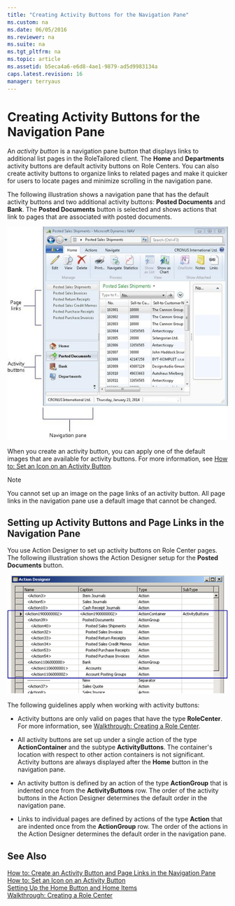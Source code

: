 ```yaml
---
title: "Creating Activity Buttons for the Navigation Pane"
ms.custom: na
ms.date: 06/05/2016
ms.reviewer: na
ms.suite: na
ms.tgt_pltfrm: na
ms.topic: article
ms.assetid: b5eca4a6-e6d8-4ae1-9879-ad5d9983134a
caps.latest.revision: 16
manager: terryaus
---
```

# Creating Activity Buttons for the Navigation Pane
An *activity button* is a navigation pane button that displays links to additional list pages in the RoleTailored client. The **Home** and **Departments** activity buttons are default activity buttons on Role Centers. You can also create activity buttons to organize links to related pages and make it quicker for users to locate pages and minimize scrolling in the navigation pane.  
  
 The following illustration shows a navigation pane that has the default activity buttons and two additional activity buttons: **Posted Documents** and **Bank**. The **Posted Documents** button is selected and shows actions that link to pages that are associated with posted documents.  
  
 ![Navigation pane clip that shows Activity buttons](media/NAV_ADG_NavigationPane_ActivityButtons.jpg "NAV\_ADG\_NavigationPane\_ActivityButtons")  
  
 When you create an activity button, you can apply one of the default images that are available for activity buttons. For more information, see [How to: Set an Icon on an Activity Button](../Topic/How%20to:%20Set%20an%20Icon%20on%20an%20Activity%20Button.md).  
  
> [!NOTE]  
>  You cannot set up an image on the page links of an activity button. All page links in the navigation pane use a default image that cannot be changed.  
  
## Setting up Activity Buttons and Page Links in the Navigation Pane  
 You use Action Designer to set up activity buttons on Role Center pages. The following illustration shows the Action Designer setup for the **Posted Documents** button.  
  
 ![Action Designer that shows Activity Button setup](media/NAV_ADG_Classic_ActionDesigner_Activity.png "NAV\_ADG\_Classic\_ActionDesigner\_Activity")  
  
 The following guidelines apply when working with activity buttons:  
  
-   Activity buttons are only valid on pages that have the type **RoleCenter**. For more information, see [Walkthrough: Creating a Role Center](../Topic/Walkthrough:%20Creating%20a%20Role%20Center.md).  
  
-   All activity buttons are set up under a single action of the type **ActionContainer** and the subtype **ActivityButtons**. The container's location with respect to other action containers is not significant. Activity buttons are always displayed after the **Home** button in the navigation pane.  
  
-   An activity button is defined by an action of the type **ActionGroup** that is indented once from the **ActivityButtons** row. The order of the activity buttons in the Action Designer determines the default order in the navigation pane.  
  
-   Links to individual pages are defined by actions of the type **Action** that are indented once from the **ActionGroup** row. The order of the actions in the Action Designer determines the default order in the navigation pane.  
  
## See Also  
 [How to: Create an Activity Button and Page Links in the Navigation Pane](../Topic/How%20to:%20Create%20an%20Activity%20Button%20and%20Page%20Links%20in%20the%20Navigation%20Pane.md)   
 [How to: Set an Icon on an Activity Button](../Topic/How%20to:%20Set%20an%20Icon%20on%20an%20Activity%20Button.md)   
 [Setting Up the Home Button and Home Items](Setting-Up-the-Home-Button-and-Home-Items.md)   
 [Walkthrough: Creating a Role Center](../Topic/Walkthrough:%20Creating%20a%20Role%20Center.md)